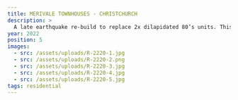 ```yaml
---
title: MERIVALE TOWNHOUSES - CHRISTCHURCH
description: >
  A late earthquake re-build to replace 2x dilapidated 80’s units. This sophisticated design on a prestigious lane In Christchurch will provide ultimate townhouse living. High level mono pitched ceilings gobble in daylight. Outdoor living spaces are large with triangular decks to maximise the complexly shaped site and align with the forms of the building
year: 2022
position: 5
images:
  - src: /assets/uploads/R-2220-1.jpg
  - src: /assets/uploads/R-2220-2.png
  - src: /assets/uploads/R-2220-3.jpg
  - src: /assets/uploads/R-2220-4.jpg
  - src: /assets/uploads/R-2220-5.jpg
tags: residential
---
```



